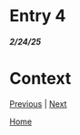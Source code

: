 # Entry 4
##### 2/24/25

# Context



[Previous](entry03.md) | [Next](entry05.md)

[Home](../README.md)
